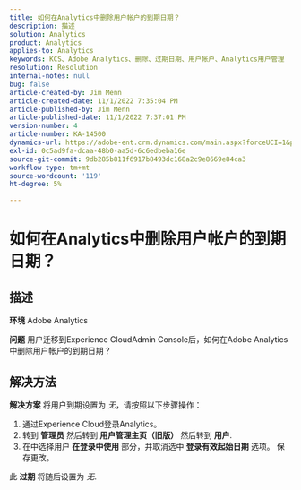 ```yaml
---
title: 如何在Analytics中删除用户帐户的到期日期？
description: 描述
solution: Analytics
product: Analytics
applies-to: Analytics
keywords: KCS、Adobe Analytics、删除、过期日期、用户帐户、Analytics用户管理
resolution: Resolution
internal-notes: null
bug: false
article-created-by: Jim Menn
article-created-date: 11/1/2022 7:35:04 PM
article-published-by: Jim Menn
article-published-date: 11/1/2022 7:37:01 PM
version-number: 4
article-number: KA-14500
dynamics-url: https://adobe-ent.crm.dynamics.com/main.aspx?forceUCI=1&pagetype=entityrecord&etn=knowledgearticle&id=c5295f47-1c5a-ed11-9561-6045bd006a22
exl-id: 0c5ad9fa-dcaa-48b0-aa5d-6c6edbeba16e
source-git-commit: 9db285b811f6917b8493dc168a2c9e8669e84ca3
workflow-type: tm+mt
source-wordcount: '119'
ht-degree: 5%

---
```


# 如何在Analytics中删除用户帐户的到期日期？

## 描述


<b>环境</b>
Adobe Analytics

<b>问题</b>
用户迁移到Experience CloudAdmin Console后，如何在Adobe Analytics中删除用户帐户的到期日期？


## 解决方法


<b>解决方案</b>
将用户到期设置为 *无*，请按照以下步骤操作：

1. 通过Experience Cloud登录Analytics。
2. 转到 <b>管理员</b> 然后转到 <b>用户管理主页（旧版）</b> 然后转到 <b>用户</b>.
3. 在中选择用户 <b>在登录中使用</b> 部分，并取消选中 <b>登录有效起始日期</b> 选项。 保存更改。


此 <b>过期</b> 将随后设置为 *无*.
